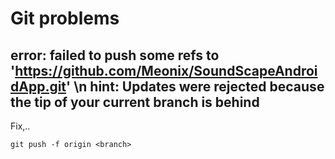# Git problems

## error: failed to push some refs to 'https://github.com/Meonix/SoundScapeAndroidApp.git' \n hint: Updates were rejected because the tip of your current branch is behind

Fix,..
```git
git push -f origin <branch>
```